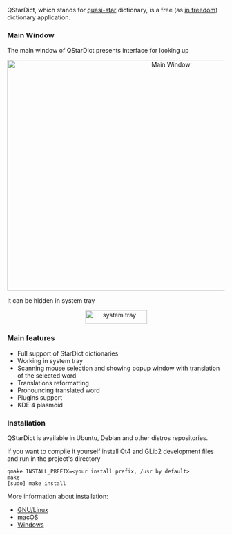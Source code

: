 QStarDict, which stands for [quasi-star](https://en.wikipedia.org/wiki/Quasi-star) dictionary, is a free (as [in freedom](https://www.gnu.org/philosophy/free-sw.html)) dictionary application.

### Main Window

The main window of QStarDict presents interface for looking up 

<p align="center">
<img src="https://raw.githubusercontent.com/wiki/a-rodin/qstardict/images/qstardict-main.gif" width="742" height="533" alt="Main Window">
</p>

It can be hidden in system tray

<p align="center">
<img alt="system tray" src="https://raw.githubusercontent.com/wiki/a-rodin/qstardict/images/qstardict-tray.png" width="143" height="31">
</p>

### Main features ###
* Full support of StarDict dictionaries
* Working in system tray
* Scanning mouse selection and showing popup window with translation of the
  selected word
* Translations reformatting
* Pronouncing translated word
* Plugins support
* KDE 4 plasmoid

### Installation ###
QStarDict is available in Ubuntu, Debian and other distros repositories. 

If you want to compile it yourself install Qt4 and GLib2 development files and run in the project's directory

    qmake INSTALL_PREFIX=<your install prefix, /usr by default>
    make
    [sudo] make install
    
More information about installation:
* [GNU/Linux](https://github.com/a-rodin/qstardict/blob/master/INSTALL)
* [macOS](https://github.com/a-rodin/qstardict/blob/master/README.MACOS)
* [Windows](https://github.com/a-rodin/qstardict/blob/master/README.WINDOWS)
